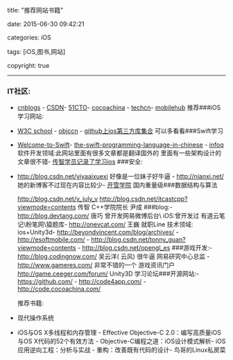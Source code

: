 title: "推荐网站书籍"

date: 2015-06-30 09:42:21

categories: iOS

tags: [iOS,图书,网站]

copyright: true

------

### IT社区:

- [cnblogs](http://www.cnblogs.com/) - [CSDN](http://www.csdn.net/)- [51CTO](http://www.51cto.com/)- [cocoachina](http://www.cocoachina.com/) - [techcn](http://www.techcn.com.cn/)- [mobilehub](http://mobilehub.io/)   推荐###iOS 学习网站:
  
- [W3C school](http://www.w3school.com.cn/)  - [objccn](http://objccn.io/)    - [github上ios第三方库集合](http://github.ibireme.com/github/list/ios/)  可以多看看###Swift学习
  
- [Welcome-to-Swift](https://github.com/CocoaChina-editors/Welcome-to-Swift)- [the-swift-programming-language-in-chinese](https://github.com/numbbbbb/the-swift-programming-language-in-chinese)  - [infoq](http://www.infoq.com/cn)    软件开发领域:此网站里面有很多文章都是翻译国外的    里面有一些架构设计的文章很不错- [传智学员记录了学习ios](http://www.cnblogs.com/wendingding/) ###安全:
  
- http://blog.csdn.net/yiyaaixuexi   好像是一位妹子好牛逼 - http://nianxi.net/    她的新博客不过现在内容比较少- [开雪学院](http://bbs.pediy.com/)   国内重量级###数据结构与算法
  
  http://blog.csdn.net/v_july_v  http://blog.csdn.net/itcastcpp?viewmode=contents    传智 C++学院院长 尹成 ###blog:- http://blog.devtang.com/   唐巧  曾开发网易微博后台\ iOS:曾开发过 有道云笔记\粉笔网\猿题库- http://onevcat.com/     王巍    就职Line  技术领域: ios+Unity3d- http://beyondvincent.com/blog/archives/   - http://esoftmobile.com/   - http://blog.csdn.net/tonny_guan?viewmode=contents - http://blog.csdn.net/opengl_es ###游戏开发:- http://blog.codingnow.com/   吴云洋( 云风)  很牛逼  网易研究中心总监  - http://www.gameres.com/   非常不错的一个 游戏资讯门户  http://game.ceeger.com/forum/   Unity3D 学习论坛###开源网站:- https://github.com/  - http://code4app.com/  - http://code.cocoachina.com/ 
  
  推荐书籍:
  
- 现代操作系统
  
- iOS与OS X多线程和内存管理 - Effective Objective-C 2.0：编写高质量iOS与OS X代码的52个有效方法 - Objective-C编程之道：iOS设计模式解析- iOS应用逆向工程：分析与实战 - 重构：改善既有代码的设计- 鸟哥的Linux私房菜